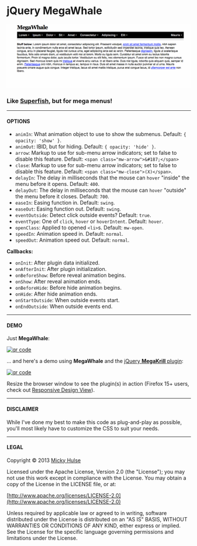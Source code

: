 # jQuery MegaWhale

![MegaWhale gif demo](megawhale.gif)

### Like [Superfish](http://users.tpg.com.au/j_birch/plugins/superfish/), but for mega menus!

---

#### OPTIONS
		
* `animIn`: What animation object to use to show the submenus. Default: `{ opacity: 'show' }`.
* `animOut`: IBID, but for hiding. Default: `{ opacity: 'hide' }`.
* `arrow`: Markup to use for sub-menu arrow indicators; set to false to disable this feature. Default: `<span class="mw-arrow">&#187;</span>`
* `close`: Markup to use for sub-menu arrow indicators; set to false to disable this feature. Default: `<span class="mw-close">(X)</span>`.
* `delayIn`: The delay in milliseconds that the mouse can `hover` "inside" the menu before it opens. Default: `400`.
* `delayOut`: The delay in milliseconds that the mouse can `hover` "outside" the menu before it closes. Default: `700`.
* `easeIn`: Easing function in. Default: `swing`.
* `easeOut`: Easing function out. Default: `swing`.
* `eventOutside`: Detect click outside events? Default: `true`.
* `eventType`: One of `click`, `hover` or `hoverIntent`. Default: `hover`.
* `openClass`: Applied to opened `<li>`s. Default: `mw-open`.
* `speedIn`: Animation speed in. Default: `normal`.
* `speedOut`: Animation speed out. Default: `normal`.

**Callbacks:**

* `onInit`: After plugin data initialized.
* `onAfterInit`: After plugin initialization.
* `onBeforeShow`: Before reveal animation begins.
* `onShow`: After reveal animation ends.
* `onBeforeHide`: Before hide animation begins.
* `onHide`: After hide animation ends.
* `onStartOutside`: When outside events start.
* `onEndOutside`: When outside events end.

---

#### DEMO

Just **MegaWhale**:

[![qr code](http://chart.apis.google.com/chart?cht=qr&chl=https://github.io/mhulse/jquery-megawhale/&chs=240x240)](http://mhulse.github.io/jquery-megawhale/demo/)

… and here's a demo using **MegaWhale** and the [jQuery **MegaKrill** plugin](https://github.com/mhulse/jquery-megakrill):

[![qr code](http://chart.apis.google.com/chart?cht=qr&chl=https://github.com/mhulse/jquery-mega-demos/&chs=240x240)](http://mhulse.github.io/jquery-mega-demos/)

Resize the browser window to see the plugin(s) in action (Firefox 15+ users, check out [Responsive Design View](https://developer.mozilla.org/en-US/docs/Tools/Responsive_Design_View)).

---

#### DISCLAIMER

While I've done my best to make this code as plug-and-play as possible, you'll most likely have to customize the CSS to suit your needs.

---

#### LEGAL

Copyright © 2013 [Micky Hulse](http://mky.io)

Licensed under the Apache License, Version 2.0 (the "License"); you may not use this work except in compliance with the License. You may obtain a copy of the License in the LICENSE file, or at:

[http://www.apache.org/licenses/LICENSE-2.0](http://www.apache.org/licenses/LICENSE-2.0)

Unless required by applicable law or agreed to in writing, software distributed under the License is distributed on an "AS IS" BASIS, WITHOUT WARRANTIES OR CONDITIONS OF ANY KIND, either express or implied. See the License for the specific language governing permissions and limitations under the License.
